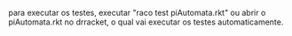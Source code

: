 para executar os testes, executar "raco test piAutomata.rkt" ou abrir o piAutomata.rkt no drracket, o qual vai executar os testes automaticamente.
